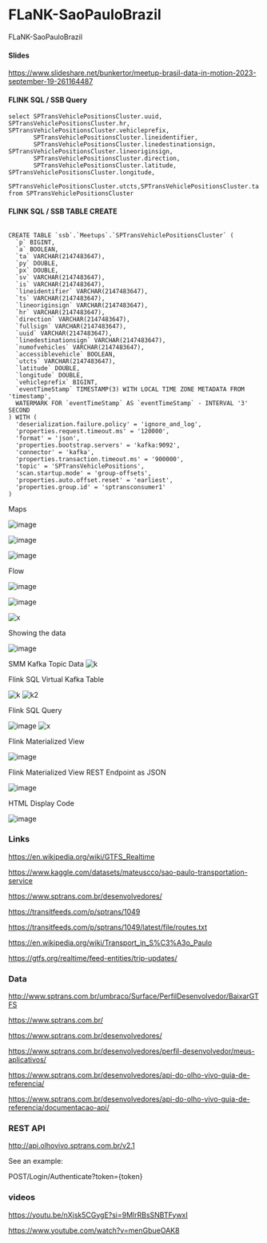 # FLaNK-SaoPauloBrazil

FLaNK-SaoPauloBrazil

#### Slides

https://www.slideshare.net/bunkertor/meetup-brasil-data-in-motion-2023-september-19-261164487


#### FLINK SQL / SSB Query

````
select SPTransVehiclePositionsCluster.uuid, SPTransVehiclePositionsCluster.hr, SPTransVehiclePositionsCluster.vehicleprefix, 
       SPTransVehiclePositionsCluster.lineidentifier, 
       SPTransVehiclePositionsCluster.linedestinationsign, SPTransVehiclePositionsCluster.lineoriginsign,
       SPTransVehiclePositionsCluster.direction,  
       SPTransVehiclePositionsCluster.latitude,  SPTransVehiclePositionsCluster.longitude, 
       SPTransVehiclePositionsCluster.utcts,SPTransVehiclePositionsCluster.ta
from SPTransVehiclePositionsCluster

````

#### FLINK SQL / SSB TABLE CREATE

````

CREATE TABLE `ssb`.`Meetups`.`SPTransVehiclePositionsCluster` (
  `p` BIGINT,
  `a` BOOLEAN,
  `ta` VARCHAR(2147483647),
  `py` DOUBLE,
  `px` DOUBLE,
  `sv` VARCHAR(2147483647),
  `is` VARCHAR(2147483647),
  `lineidentifier` VARCHAR(2147483647),
  `ts` VARCHAR(2147483647),
  `lineoriginsign` VARCHAR(2147483647),
  `hr` VARCHAR(2147483647),
  `direction` VARCHAR(2147483647),
  `fullsign` VARCHAR(2147483647),
  `uuid` VARCHAR(2147483647),
  `linedestinationsign` VARCHAR(2147483647),
  `numofvehicles` VARCHAR(2147483647),
  `accessiblevehicle` BOOLEAN,
  `utcts` VARCHAR(2147483647),
  `latitude` DOUBLE,
  `longitude` DOUBLE,
  `vehicleprefix` BIGINT,
  `eventTimeStamp` TIMESTAMP(3) WITH LOCAL TIME ZONE METADATA FROM 'timestamp',
  WATERMARK FOR `eventTimeStamp` AS `eventTimeStamp` - INTERVAL '3' SECOND
) WITH (
  'deserialization.failure.policy' = 'ignore_and_log',
  'properties.request.timeout.ms' = '120000',
  'format' = 'json',
  'properties.bootstrap.servers' = 'kafka:9092',
  'connector' = 'kafka',
  'properties.transaction.timeout.ms' = '900000',
  'topic' = 'SPTransVehiclePositions',
  'scan.startup.mode' = 'group-offsets',
  'properties.auto.offset.reset' = 'earliest',
  'properties.group.id' = 'sptransconsumer1'
)

````


Maps

![image](https://github.com/tspannhw/FLaNK-SaoPauloBrazil/blob/main/images/brazilmap2.jpg?raw=true)

![image](https://github.com/tspannhw/FLaNK-SaoPauloBrazil/blob/main/images/brazilmap3.jpg?raw=true)

![image](https://github.com/tspannhw/FLaNK-SaoPauloBrazil/blob/main/images/brazilmap4.jpg?raw=true)


Flow

![image](https://github.com/tspannhw/FLaNK-SaoPauloBrazil/blob/main/images/brazilflow2.jpg?raw=true)

![image](https://github.com/tspannhw/FLaNK-SaoPauloBrazil/blob/main/images/brazilflow2.jpg?raw=true)

![x](https://github.com/tspannhw/FLaNK-SaoPauloBrazil/blob/main/images/sptranshtmlreport.jpg?raw=true)


Showing the data

![image](https://github.com/tspannhw/FLaNK-SaoPauloBrazil/assets/18673814/1556d953-ac87-4788-b5d2-2556eb5401d3)

SMM Kafka Topic Data
![k](https://github.com/tspannhw/FLaNK-SaoPauloBrazil/blob/main/images/sptransvehiclepositionskafka.jpg?raw=true)

Flink SQL Virtual Kafka Table

![k](https://github.com/tspannhw/FLaNK-SaoPauloBrazil/blob/main/images/sptransflinktable.jpg?raw=true)
![k2](https://github.com/tspannhw/FLaNK-SaoPauloBrazil/blob/main/images/ssbinferedschematable.jpg?raw=true)

Flink SQL Query

![image](https://github.com/tspannhw/FLaNK-SaoPauloBrazil/blob/main/images/ssbquerypick.jpg?raw=true)
![x](https://github.com/tspannhw/FLaNK-SaoPauloBrazil/blob/main/images/ssbqueryflink.jpg?raw=true)

Flink Materialized View

![image](https://github.com/tspannhw/FLaNK-SaoPauloBrazil/blob/main/images/materializedviewflink.jpg?raw=true)

Flink Materialized View REST Endpoint as JSON

![image](https://github.com/tspannhw/FLaNK-SaoPauloBrazil/blob/main/images/restsptrans.jpg?raw=true)


HTML Display Code

![image](https://github.com/tspannhw/FLaNK-SaoPauloBrazil/blob/main/images/getJsonToTableSPTrans.jpg?raw=true)


### Links

https://en.wikipedia.org/wiki/GTFS_Realtime

https://www.kaggle.com/datasets/mateuscco/sao-paulo-transportation-service

https://www.sptrans.com.br/desenvolvedores/

https://transitfeeds.com/p/sptrans/1049

https://transitfeeds.com/p/sptrans/1049/latest/file/routes.txt

https://en.wikipedia.org/wiki/Transport_in_S%C3%A3o_Paulo

https://gtfs.org/realtime/feed-entities/trip-updates/

### Data

http://www.sptrans.com.br/umbraco/Surface/PerfilDesenvolvedor/BaixarGTFS

https://www.sptrans.com.br/

https://www.sptrans.com.br/desenvolvedores/

https://www.sptrans.com.br/desenvolvedores/perfil-desenvolvedor/meus-aplicativos/

https://www.sptrans.com.br/desenvolvedores/api-do-olho-vivo-guia-de-referencia/

https://www.sptrans.com.br/desenvolvedores/api-do-olho-vivo-guia-de-referencia/documentacao-api/


### REST API

 http://api.olhovivo.sptrans.com.br/v2.1 

 See an example:
 
POST/Login/Authenticate?token={token}


### videos


https://youtu.be/nXjsk5CGygE?si=9MlrRBsSNBTFywxI

https://www.youtube.com/watch?v=menGbueOAK8
